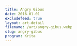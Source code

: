 ```yaml
---
title: Angry Gibus
date: 2016-01-01
excludefeed: true
layout: art-detail
filename: /art/angry-gibus.webp
slug: angry-gibus
program: Krita
---
```

